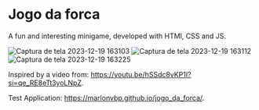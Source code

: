 # Jogo da forca
A fun and interesting minigame, developed with HTMl, CSS and JS.

![Captura de tela 2023-12-19 163103](https://github.com/MarlonVBP/jogo_da_forca/assets/101027484/fcfafce8-51ae-47bb-9cb2-3ecf90d09660)
![Captura de tela 2023-12-19 163112](https://github.com/MarlonVBP/jogo_da_forca/assets/101027484/feb081f3-0797-458d-a3fd-ed5635845694)
![Captura de tela 2023-12-19 163225](https://github.com/MarlonVBP/jogo_da_forca/assets/101027484/c20cfcd1-6cb4-4970-b078-418ff62ae395)

Inspired by a video from: https://youtu.be/hSSdc8vKP1I?si=qe_RE8eTt3yoLNpZ.

Test Application: https://marlonvbp.github.io/jogo_da_forca/.

